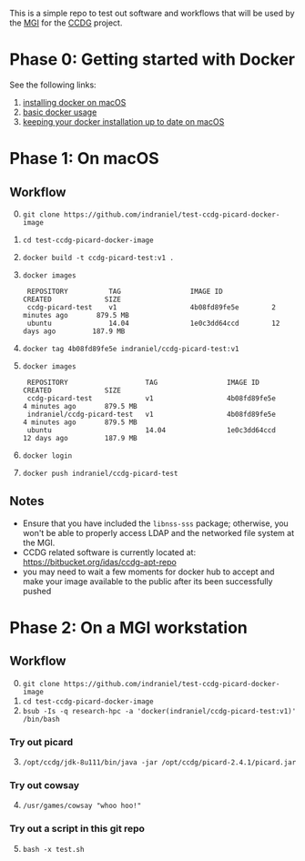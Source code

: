 This is a simple repo to test out software and workflows that will be used by the [MGI][0] for the [CCDG][4] project.

# Phase 0: Getting started with Docker

See the following links:

1.  [installing docker on macOS][1]
2.  [basic docker usage][2]
3.  [keeping your docker installation up to date on macOS][3]

# Phase 1: On macOS

## Workflow

0. `git clone https://github.com/indraniel/test-ccdg-picard-docker-image`
1. `cd test-ccdg-picard-docker-image`
2. `docker build -t ccdg-picard-test:v1 . `
3. `docker images`
    
        REPOSITORY          TAG                 IMAGE ID            CREATED             SIZE
        ccdg-picard-test    v1                  4b08fd89fe5e        2 minutes ago       879.5 MB
        ubuntu              14.04               1e0c3dd64ccd        12 days ago         187.9 MB
    
4. `docker tag 4b08fd89fe5e indraniel/ccdg-picard-test:v1`
5. `docker images`
    
        REPOSITORY                   TAG                 IMAGE ID            CREATED             SIZE
        ccdg-picard-test             v1                  4b08fd89fe5e        4 minutes ago       879.5 MB
        indraniel/ccdg-picard-test   v1                  4b08fd89fe5e        4 minutes ago       879.5 MB
        ubuntu                       14.04               1e0c3dd64ccd        12 days ago         187.9 MB
    
6. `docker login`
7. `docker push indraniel/ccdg-picard-test`

## Notes

* Ensure that you have included the `libnss-sss` package; otherwise, you won't be able to properly access LDAP and the networked file system at the MGI.
* CCDG related software is currently located at: https://bitbucket.org/idas/ccdg-apt-repo
* you may need to wait a few moments for docker hub to accept and make your image available to the public after its been successfully pushed


# Phase 2: On a MGI workstation

## Workflow 

0. `git clone https://github.com/indraniel/test-ccdg-picard-docker-image`
1. `cd test-ccdg-picard-docker-image`
2. `bsub -Is -q research-hpc -a 'docker(indraniel/ccdg-picard-test:v1)' /bin/bash`

### Try out picard

3. `/opt/ccdg/jdk-8u111/bin/java -jar /opt/ccdg/picard-2.4.1/picard.jar`

### Try out cowsay

4. `/usr/games/cowsay "whoo hoo!"`

### Try out a script in this git repo

5. `bash -x test.sh`

[0]: http://genome.wustl.edu
[1]: https://mixablehodgepodge.blogspot.com/2016/10/docker-install-docker-on-apples-macos.html
[2]: https://mixablehodgepodge.blogspot.com/2016/10/docker-basic-usage.html
[3]: https://mixablehodgepodge.blogspot.com/2016/10/docker-updating-docker-installation-on.html
[4]: https://www.genome.gov/27563570/
